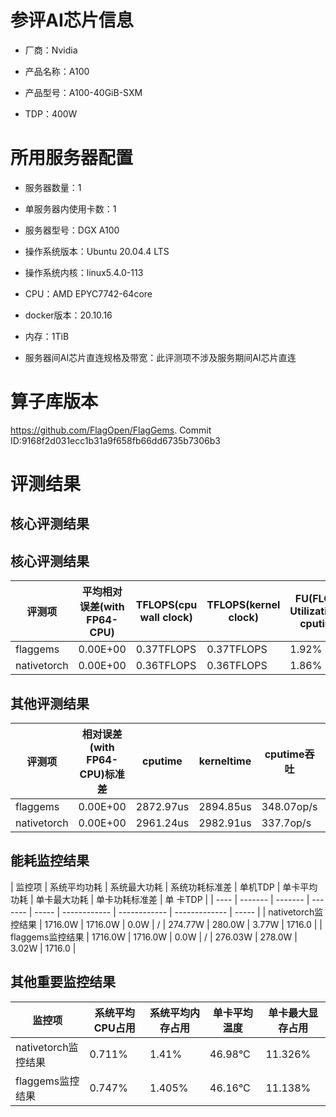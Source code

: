 # 参评AI芯片信息

* 厂商：Nvidia


* 产品名称：A100
* 产品型号：A100-40GiB-SXM
* TDP：400W

# 所用服务器配置

* 服务器数量：1


* 单服务器内使用卡数：1
* 服务器型号：DGX A100
* 操作系统版本：Ubuntu 20.04.4 LTS
* 操作系统内核：linux5.4.0-113
* CPU：AMD EPYC7742-64core
* docker版本：20.10.16
* 内存：1TiB
* 服务器间AI芯片直连规格及带宽：此评测项不涉及服务期间AI芯片直连

# 算子库版本

https://github.com/FlagOpen/FlagGems. Commit ID:9168f2d031ecc1b31a9f658fb66dd6735b7306b3

# 评测结果

## 核心评测结果
## 核心评测结果

| 评测项  | 平均相对误差(with FP64-CPU) | TFLOPS(cpu wall clock) | TFLOPS(kernel clock) | FU(FLOPS Utilization)-cputime | FU-kerneltime |
| ---- | -------------- | -------------- | ------------ | ------ | ----- |
| flaggems | 0.00E+00    | 0.37TFLOPS       | 0.37TFLOPS        | 1.92% | 1.9% |
| nativetorch | 0.00E+00    | 0.36TFLOPS      | 0.36TFLOPS      | 1.86%      | 1.85%    |

## 其他评测结果

| 评测项  | 相对误差(with FP64-CPU)标准差 | cputime | kerneltime | cputime吞吐 | kerneltime吞吐 | 无预热时延 | 预热后时>延 |
| ---- | -------------- | -------------- | ------------ | ------------ | -------------- | -------------- | ------------ |
| flaggems | 0.00E+00    | 2872.97us       | 2894.85us        | 348.07op/s | 345.44op/s | 715679.85us | 2927.86us |
| nativetorch | 0.00E+00    | 2961.24us       | 2982.91us        | 337.7op/s | 335.24op/s | 3189.87us | 2980.2us |

## 能耗监控结果

| 监控项  | 系统平均功耗  | 系统最大功耗  | 系统功耗标准差 | 单机TDP | 单卡平均功耗 | 单卡最大功耗 | 单卡功耗标准差 | 单
卡TDP |
| ---- | ------- | ------- | ------- | ----- | ------------ | ------------ | ------------- | ----- |
| nativetorch监控结果 | 1716.0W | 1716.0W | 0.0W   | /     | 274.77W       | 280.0W      | 3.77W        | 1716.0  |
| flaggems监控结果 | 1716.0W | 1716.0W | 0.0W   | /     | 276.03W       | 278.0W      | 3.02W        | 1716.0  |

## 其他重要监控结果

| 监控项  | 系统平均CPU占用 | 系统平均内存占用 | 单卡平均温度 | 单卡最大显存占用 |
| ---- | --------- | -------- | ------------ | -------------- |
| nativetorch监控结果 | 0.711%    | 1.41%   | 46.98°C       | 11.326%        |
| flaggems监控结果 | 0.747%    | 1.405%   | 46.16°C       | 11.138%        |
